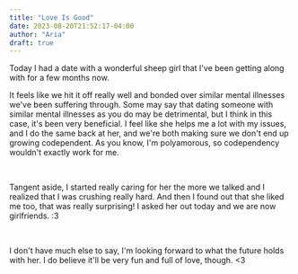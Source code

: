 ```yaml
---
title: "Love Is Good"
date: 2023-08-20T21:52:17-04:00
author: "Aria"
draft: true
---
```


<!--more-->

Today I had a date with a wonderful sheep girl that I've been getting along with for a few months now.
<br>

It feels like we hit it off really well and bonded over similar mental illnesses we've been suffering through. 
Some may say that dating someone with similar mental illnesses as you do may be detrimental, but I think in this case, it's been very beneficial.
I feel like she helps me a lot with my issues, and I do the same back at her, and we're both making sure we don't end up growing codependent.
As you know, I'm polyamorous, so codependency wouldn't exactly work for me.

<br>

Tangent aside, I started really caring for her the more we talked and I realized that I was crushing really hard. And then I found out that she liked me too, that was really surprising!
I asked her out today and we are now girlfriends. :3

<br>

I don't have much else to say, I'm looking forward to what the future holds with her. I do believe it'll be very fun and full of love, though. <3
